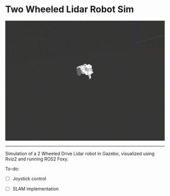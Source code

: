 # Two Wheeled Lidar Robot Sim

<p align='center'>
    <img src='move.gif'>
</p>

---

Simulation of a 2 Wheeled Drive Lidar robot in Gazebo, visualized using Rviz2 and running ROS2 Foxy. 

To-do:
 - [ ] Joystick control
 - [ ] SLAM implementation


